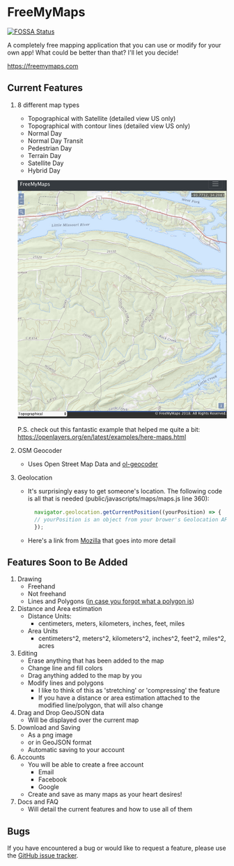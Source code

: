 # FreeMyMaps
[![FOSSA Status](https://app.fossa.io/api/projects/git%2Bgithub.com%2Fdhull33%2FFreeMyMaps.svg?type=shield)](https://app.fossa.io/projects/git%2Bgithub.com%2Fdhull33%2FFreeMyMaps?ref=badge_shield)

A completely free mapping application that you can use or modify for your own app! What could be better than that? I'll let you decide!

https://freemymaps.com

## Current Features

1. 8 different map types
    - Topographical with Satellite (detailed view US only)
    - Topographical with contour lines (detailed view US only)
    - Normal Day
    - Normal Day Transit
    - Pedestrian Day
    - Terrain Day
    - Satellite Day
    - Hybrid Day

    ![](./public/images/topo-screen-shot.png)

    P.S. check out this fantastic example that helped me quite a bit: https://openlayers.org/en/latest/examples/here-maps.html

2. OSM Geocoder
    - Uses Open Street Map Data and [ol-geocoder](https://github.com/jonataswalker/ol-geocoder)
3. Geolocation
    - It's surprisingly easy to get someone's location. The following code is all that is needed (public/javascripts/maps/maps.js line 360):
      ```javascript
        navigator.geolocation.getCurrentPosition((yourPosition) => {
        // yourPosition is an object from your brower's Geolocation API
        });
      ```
      
    - Here's a link from [Mozilla](https://developer.mozilla.org/en-US/docs/Web/API/Geolocation_API) that goes into more detail

## Features Soon to Be Added

1. Drawing
    - Freehand
    - Not freehand
    - Lines and Polygons ([in case you forgot what a polygon is](https://en.wikipedia.org/wiki/Polygon))
2. Distance and Area estimation
    - Distance Units:
        - centimeters, meters, kilometers, inches, feet, miles
    - Area Units
        - centimeters^2, meters^2, kilometers^2, inches^2, feet^2, miles^2, acres
3. Editing
    - Erase anything that has been added to the map
    - Change line and fill colors
    - Drag anything added to the map by you
    - Modify lines and polygons
        - I like to think of this as 'stretching' or 'compressing' the feature
        - If you have a distance or area estimation attached to the modified line/polygon, that will also change
4. Drag and Drop GeoJSON data
    - Will be displayed over the current map
5. Download and Saving
    - As a png image
    - or in GeoJSON format
    - Automatic saving to your account
6. Accounts
    - You will be able to create a free account
        - Email
        - Facebook
        - Google
    - Create and save as many maps as your heart desires!
7. Docs and FAQ
    - Will detail the current features and how to use all of them

## Bugs

If you have encountered a bug or would like to request a feature, please use the [GitHub issue tracker](https://github.com/dhull33/FreeMyMaps/issues).
